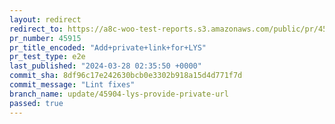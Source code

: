 ```yaml
---
layout: redirect
redirect_to: https://a8c-woo-test-reports.s3.amazonaws.com/public/pr/45915/e2e/index.html
pr_number: 45915
pr_title_encoded: "Add+private+link+for+LYS"
pr_test_type: e2e
last_published: "2024-03-28 02:35:50 +0000"
commit_sha: 8df96c17e242630bcb0e3302b918a15d4d771f7d
commit_message: "Lint fixes"
branch_name: update/45904-lys-provide-private-url
passed: true
---
```

